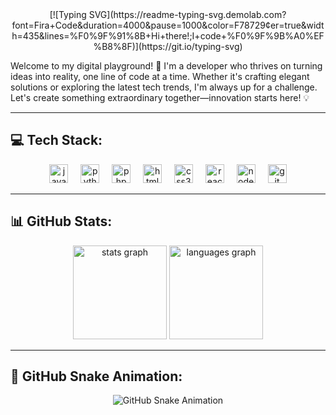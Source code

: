 <div align="center">
  [![Typing SVG](https://readme-typing-svg.demolab.com?font=Fira+Code&duration=4000&pause=1000&color=F78729&center=true&width=435&lines=%F0%9F%91%8B+Hi+there!;I+code+%F0%9F%9B%A0%EF%B8%8F)](https://git.io/typing-svg)
</div>

Welcome to my digital playground! 🚀 I'm a developer who thrives on turning ideas into reality, one line of code at a time. Whether it's crafting elegant solutions or exploring the latest tech trends, I'm always up for a challenge. Let's create something extraordinary together—innovation starts here! 💡

---

## 💻 Tech Stack:
<div align="center">
  <img src="https://cdn.jsdelivr.net/gh/devicons/devicon/icons/javascript/javascript-original.svg" height="30" alt="javascript logo"  />
  <img width="12" />
  <img src="https://cdn.jsdelivr.net/gh/devicons/devicon/icons/python/python-original.svg" height="30" alt="python logo"  />
  <img width="12" />
  <img src="https://cdn.jsdelivr.net/gh/devicons/devicon/icons/php/php-original.svg" height="30" alt="php logo"  />
  <img width="12" />
  <img src="https://cdn.jsdelivr.net/gh/devicons/devicon/icons/html5/html5-original.svg" height="30" alt="html5 logo"  />
  <img width="12" />
  <img src="https://cdn.jsdelivr.net/gh/devicons/devicon/icons/css3/css3-original.svg" height="30" alt="css3 logo"  />
  <img width="12" />
  <img src="https://cdn.jsdelivr.net/gh/devicons/devicon/icons/react/react-original.svg" height="30" alt="react logo"  />
  <img width="12" />
  <img src="https://cdn.jsdelivr.net/gh/devicons/devicon/icons/nodejs/nodejs-original.svg" height="30" alt="nodejs logo"  />
  <img width="12" />
  <img src="https://cdn.jsdelivr.net/gh/devicons/devicon/icons/git/git-original.svg" height="30" alt="git logo"  />
</div>

---

## 📊 GitHub Stats:
<div align="center">
  <img src="https://github-readme-stats.vercel.app/api?username=HITMAN949&hide_title=false&hide_rank=false&show_icons=true&include_all_commits=true&count_private=true&disable_animations=false&theme=date_night&locale=en&hide_border=false" height="150" alt="stats graph"  />
  <img src="https://github-readme-stats.vercel.app/api/top-langs?username=HITMAN949&locale=en&hide_title=false&layout=compact&card_width=320&langs_count=5&theme=date_night&hide_border=false" height="150" alt="languages graph"  />
</div>

---

## 🐍 GitHub Snake Animation:
<div align="center">
  <picture>
    <source media="(prefers-color-scheme: dark)" srcset="https://github.com/HITMAN949/HITMAN949/blob/output/github-snake-dark.svg" />
    <source media="(prefers-color-scheme: light)" srcset="https://github.com/HITMAN949/HITMAN949/blob/output/github-snake.svg" />
    <img alt="GitHub Snake Animation" src="https://github.com/HITMAN949/HITMAN949/blob/output/github-snake.svg" />
  </picture>
</div>